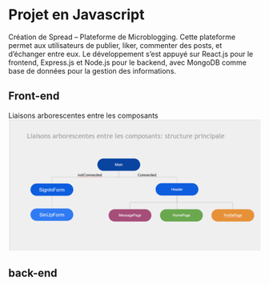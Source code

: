 # Projet en Javascript

Création de Spread – Plateforme de Microblogging. 
Cette plateforme permet aux utilisateurs de publier, liker, commenter des posts, et d’échanger entre eux. Le développement s’est appuyé sur React.js pour le frontend, Express.js et Node.js pour le backend, avec MongoDB comme base de données pour la gestion des informations. 

## Front-end
Liaisons arborescentes entre les composants
![Illustration](projet/client/src/composants/Icones/liasison_front.png)

## back-end

